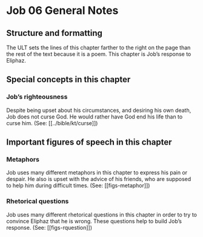 # Job 06 General Notes
## Structure and formatting

The ULT sets the lines of this chapter farther to the right on the page than the rest of the text because it is a poem. This chapter is Job’s response to Eliphaz.

## Special concepts in this chapter

### Job’s righteousness
Despite being upset about his circumstances, and desiring his own death, Job does not curse God. He would rather have God end his life than to curse him. (See: [[../bible/kt/curse]])

## Important figures of speech in this chapter

### Metaphors
Job uses many different metaphors in this chapter to express his pain or despair. He also is upset with the advice of his friends, who are supposed to help him during difficult times. (See: [[figs-metaphor]])

### Rhetorical questions
Job uses many different rhetorical questions in this chapter in order to try to convince Eliphaz that he is wrong. These questions help to build Job’s response. (See: [[figs-rquestion]])